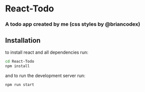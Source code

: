 # React-Todo
### A todo app created by me (css styles by @briancodex)

## Installation
to install react and all dependencies run:

```sh
cd React-Todo
npm install
```
and to run the development server run:
```sh
npm run start
```
